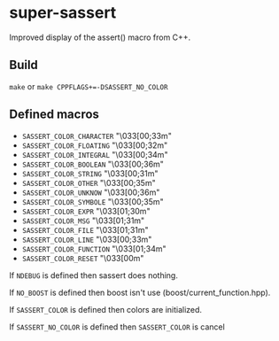 super-sassert
=============

Improved display of the assert() macro from C++.


Build
-----

  `make` or `make CPPFLAGS+=-DSASSERT_NO_COLOR`


Defined macros
--------------

* `SASSERT_COLOR_CHARACTER`   "\033[00;33m"
* `SASSERT_COLOR_FLOATING`    "\033[00;32m"
* `SASSERT_COLOR_INTEGRAL`    "\033[00;34m"
* `SASSERT_COLOR_BOOLEAN`     "\033[00;36m"
* `SASSERT_COLOR_STRING`      "\033[00;31m"
* `SASSERT_COLOR_OTHER`       "\033[00;35m"
* `SASSERT_COLOR_UNKNOW`      "\033[00;36m"
* `SASSERT_COLOR_SYMBOLE`     "\033[00;35m"
* `SASSERT_COLOR_EXPR`        "\033[01;30m"
* `SASSERT_COLOR_MSG`         "\033[01;31m"
* `SASSERT_COLOR_FILE`        "\033[01;31m"
* `SASSERT_COLOR_LINE`        "\033[00;33m"
* `SASSERT_COLOR_FUNCTION`    "\033[01;34m"
* `SASSERT_COLOR_RESET`       "\033[00m"


If `NDEBUG` is defined then sassert does nothing.

If `NO_BOOST` is defined then boost isn't use (boost/current_function.hpp).

If `SASSERT_COLOR` is defined then colors are initialized.

If `SASSERT_NO_COLOR` is defined then `SASSERT_COLOR` is cancel
